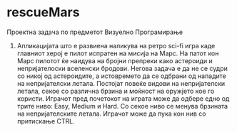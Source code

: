 # rescueMars
Проектна задача по предметот Визуелно Програмирање
1. Апликацијата што е развиена наликува на ретро sci-fi игра каде главниот херој е пилот испратен
на мисија на Марс. На патот кон Марс пилотот ќе наидува на бројни препреки како астероиди и непријателоски вселенски бродови.
Негова задача е да не се судри со никој од астероидите, а истовремето да се одбрани од нападите на непријателски летала. Постојат повеќе
видови на непријателски летала, секое со различна брзина и моќност на оружјето кое го користи. Играчот пред почетокот на играта може да одбере
едно од трите ниво: Easy, Medium и Hard. Со секое ниво се менува брзината на непријателските летала. Играчот може да пука кон нив со притискање CTRL.
